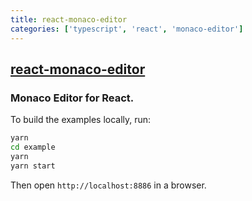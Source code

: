 ```yaml
---
title: react-monaco-editor
categories: ['typescript', 'react', 'monaco-editor']
---
```

## [react-monaco-editor](https://github.com/react-monaco-editor/react-monaco-editor)

### Monaco Editor for React.


To build the examples locally, run:

```bash
yarn
cd example
yarn
yarn start
```

Then open `http://localhost:8886` in a browser.
